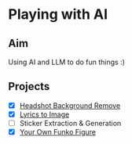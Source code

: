 # Playing with AI

## Aim
Using AI and LLM to do fun things :)

## Projects
- [X] [Headshot Background Remove](./headshot-background-remove/)
- [X] [Lyrics to Image](./lyrics-to-image/)
- [ ] Sticker Extraction & Generation
- [X] [Your Own Funko Figure](./funko-generation/)
